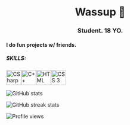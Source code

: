 <h1 align="center">Wassup 👋</h1>
<h3 align="center"> Student. 18 YO.</h3>

<h4> I do fun projects w/ friends. </h4>

##### SKILLS:
<div><img align='center' src='https://static.wikia.nocookie.net/wikies/images/4/43/Logo-csharp.png/revision/latest?cb=20180617092325&path-prefix=ru' alt='CSharp' height='40' title='C#'><img align='center' src='https://upload.wikimedia.org/wikipedia/commons/thumb/1/18/ISO_C%2B%2B_Logo.svg/1200px-ISO_C%2B%2B_Logo.svg.png' alt='C++' height='40' title='C++'><img align='center' src='https://upload.wikimedia.org/wikipedia/commons/thumb/6/61/HTML5_logo_and_wordmark.svg/1200px-HTML5_logo_and_wordmark.svg.png' alt='HTML' height='40' title='HTML 5'><img align='center' src='https://upload.wikimedia.org/wikipedia/commons/thumb/6/62/CSS3_logo.svg/800px-CSS3_logo.svg.png' alt='CSS 3' height='40' title='CSS 3'></div>

![GitHub stats](https://github-readme-stats.vercel.app/api?username=ZetMGC&show_icons=true)  

![GitHub streak stats](https://github-readme-streak-stats.herokuapp.com/?user=ZetMGC)  

![Profile views](https://gpvc.arturio.dev/ZetMGC)  
